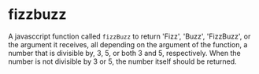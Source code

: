 # fizzbuzz
A javasccript function called `fizzBuzz` to return 'Fizz', 'Buzz', 'FizzBuzz', or the argument it receives, all depending on the argument of the function, a number that is divisible by, 3, 5, or both 3 and 5, respectively.
When the number is not divisible by 3 or 5, the number itself should be returned.

